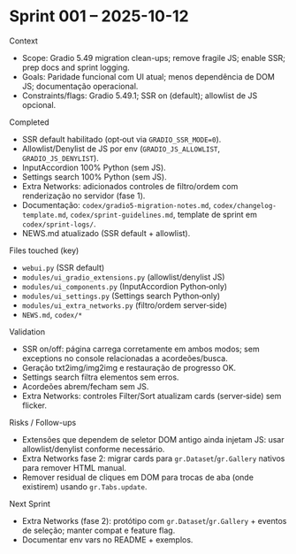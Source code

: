 Sprint 001 – 2025-10-12
=======================

Context
- Scope: Gradio 5.49 migration clean-ups; remove fragile JS; enable SSR; prep docs and sprint logging.
- Goals: Paridade funcional com UI atual; menos dependência de DOM JS; documentação operacional.
- Constraints/flags: Gradio 5.49.1; SSR on (default); allowlist de JS opcional.

Completed
- SSR default habilitado (opt‑out via `GRADIO_SSR_MODE=0`).
- Allowlist/Denylist de JS por env (`GRADIO_JS_ALLOWLIST`, `GRADIO_JS_DENYLIST`).
- InputAccordion 100% Python (sem JS).
- Settings search 100% Python (sem JS).
- Extra Networks: adicionados controles de filtro/ordem com renderização no servidor (fase 1).
- Documentação: `codex/gradio5-migration-notes.md`, `codex/changelog-template.md`, `codex/sprint-guidelines.md`, template de sprint em `codex/sprint-logs/`.
- NEWS.md atualizado (SSR default + allowlist).

Files touched (key)
- `webui.py` (SSR default)
- `modules/ui_gradio_extensions.py` (allowlist/denylist JS)
- `modules/ui_components.py` (InputAccordion Python‑only)
- `modules/ui_settings.py` (Settings search Python‑only)
- `modules/ui_extra_networks.py` (filtro/ordem server‑side)
- `NEWS.md`, `codex/*`

Validation
- SSR on/off: página carrega corretamente em ambos modos; sem exceptions no console relacionadas a acordeões/busca.
- Geração txt2img/img2img e restauração de progresso OK.
- Settings search filtra elementos sem erros.
- Acordeões abrem/fecham sem JS.
- Extra Networks: controles Filter/Sort atualizam cards (server‑side) sem flicker.

Risks / Follow-ups
- Extensões que dependem de seletor DOM antigo ainda injetam JS: usar allowlist/denylist conforme necessário.
- Extra Networks fase 2: migrar cards para `gr.Dataset`/`gr.Gallery` nativos para remover HTML manual.
- Remover residual de cliques em DOM para trocas de aba (onde existirem) usando `gr.Tabs.update`.

Next Sprint
- Extra Networks (fase 2): protótipo com `gr.Dataset`/`gr.Gallery` + eventos de seleção; manter compat e feature flag.
- Documentar env vars no README + exemplos.

